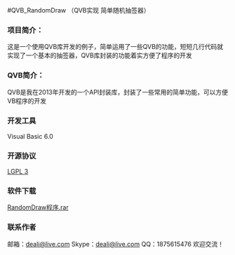 #QVB_RandomDraw
（QVB实现 简单随机抽签器）

### 项目简介：
这是一个使用QVB库开发的例子，简单运用了一些QVB的功能，短短几行代码就实现了一个基本的抽签器，QVB库封装的功能着实方便了程序的开发

### QVB简介：
QVB是我在2013年开发的一个API封装库，封装了一些常用的简单功能，可以方便VB程序的开发

### 开发工具
Visual Basic 6.0

### 开源协议
[LGPL 3](http://git.oschina.net/deali/CodeZone/blob/master/LICENSE/LGPL3.LICENSE?dir=0&filepath=LICENSE%2FLGPL3.LICENSE&oid=5cc63c20b453fb272056d6ce14398a593d303a90&sha=45e842c4825ed3bb614e5086b82742c428e0d70b)

### 软件下载
[RandomDraw程序.rar](http://git.oschina.net/deali/QVB_RandomDraw/attach_files/download?i=20243&u=http%3A%2F%2Ffiles.git.oschina.net%2Fgroup1%2FM00%2F00%2F6A%2FZxV3aVawsHuAb19IAAC6pm4zsBY710.rar%3Ftoken%3Ded9e4188a7ff391b686043265fbbe142%26ts%3D1454420047%26attname%3DRandomDraw%E7%A8%8B%E5%BA%8F.rar)

### 联系作者
邮箱：deali@live.com
Skype：deali@live.com
QQ：1875615476
欢迎交流！
